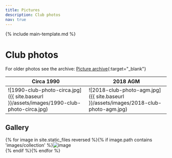 ```yaml
---
title: Pictures
description: Club photos
nav: true
---
```


{% include main-template.md %}

# Club photos

For older photos see the archive: [Picture archive](https://nbarc.weebly.com/picture-archive.html){:target="_blank"}

| Circa 1990                                                                               | 2018 AGM                                                                             |
|------------------------------------------------------------------------------------------|--------------------------------------------------------------------------------------|
| ![1990-club-photo-circa.jpg]({{ site.baseurl }}/assets/images/1990-club-photo-circa.jpg) | ![2018-club-photo-agm.jpg]({{ site.baseurl }}/assets/images/2018-club-photo-agm.jpg) |

## Gallery

{% for image in site.static_files reversed %}{% if image.path contains 'images/collection' %}<img src="{{ site.baseurl }}{{ image.path }}" alt="image"/><br/>{% endif %}{% endfor %}
